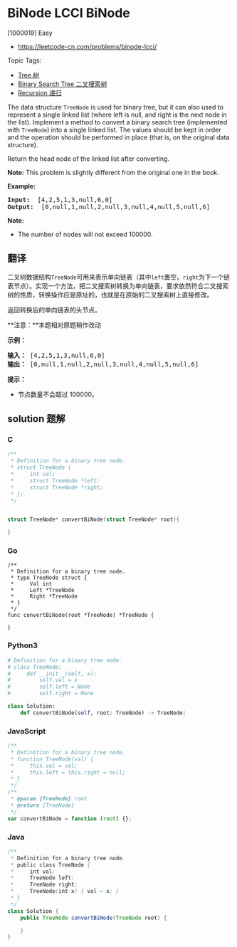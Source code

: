 # BiNode LCCI BiNode

[1000019] Easy

- https://leetcode-cn.com/problems/binode-lcci/

Topic Tags:

- [Tree 树](https://leetcode-cn.com/tag/tree/)
- [Binary Search Tree 二叉搜索树](https://leetcode-cn.com/tag/binary-search-tree/)
- [Recursion 递归](https://leetcode-cn.com/tag/recursion/)

The data structure `TreeNode` is used for binary tree, but it can also used to represent a single linked list (where left is null, and right is the next node in the list). Implement a method to convert a binary search tree (implemented with `TreeNode`) into a single linked list. The values should be kept in order and the operation should be performed in place (that is, on the original data structure).

Return the head node of the linked list after converting.

**Note:** This problem is slightly different from the original one in the book.

**Example:**

<pre><strong>Input: </strong> [4,2,5,1,3,null,6,0]
<strong>Output: </strong> [0,null,1,null,2,null,3,null,4,null,5,null,6]
</pre>

**Note:**

- The number of nodes will not exceed 100000.

## 翻译

二叉树数据结构`TreeNode`可用来表示单向链表（其中`left`置空，`right`为下一个链表节点）。实现一个方法，把二叉搜索树转换为单向链表，要求依然符合二叉搜索树的性质，转换操作应是原址的，也就是在原始的二叉搜索树上直接修改。

返回转换后的单向链表的头节点。

**注意：**本题相对原题稍作改动

**示例：**

<pre><strong>输入：</strong> [4,2,5,1,3,null,6,0]
<strong>输出：</strong> [0,null,1,null,2,null,3,null,4,null,5,null,6]
</pre>

**提示：**

- 节点数量不会超过 100000。

## solution 题解

### C

```c
/**
 * Definition for a binary tree node.
 * struct TreeNode {
 *     int val;
 *     struct TreeNode *left;
 *     struct TreeNode *right;
 * };
 */


struct TreeNode* convertBiNode(struct TreeNode* root){

}


```

### Go

```golang
/**
 * Definition for a binary tree node.
 * type TreeNode struct {
 *     Val int
 *     Left *TreeNode
 *     Right *TreeNode
 * }
 */
func convertBiNode(root *TreeNode) *TreeNode {

}
```

### Python3

```python
# Definition for a binary tree node.
# class TreeNode:
#     def __init__(self, x):
#         self.val = x
#         self.left = None
#         self.right = None

class Solution:
    def convertBiNode(self, root: TreeNode) -> TreeNode:
```

### JavaScript

```javascript
/**
 * Definition for a binary tree node.
 * function TreeNode(val) {
 *     this.val = val;
 *     this.left = this.right = null;
 * }
 */
/**
 * @param {TreeNode} root
 * @return {TreeNode}
 */
var convertBiNode = function (root) {};
```

### Java

```java
/**
 * Definition for a binary tree node.
 * public class TreeNode {
 *     int val;
 *     TreeNode left;
 *     TreeNode right;
 *     TreeNode(int x) { val = x; }
 * }
 */
class Solution {
    public TreeNode convertBiNode(TreeNode root) {

    }
}
```
